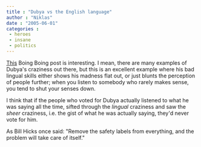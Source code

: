 ```yaml
---
title : "Dubya vs the English language"
author : "Niklas"
date : "2005-06-01"
categories : 
 - heroes
 - insane
 - politics
---
```


[This](http://www.boingboing.net/2005/05/31/bush_disassembles_en.html) Boing Boing post is interesting. I mean, there are many examples of Dubya's craziness out there, but this is an excellent example where his bad lingual skills either shows his madness flat out, or just blunts the perception of people further; when you listen to somebody who rarely makes sense, you tend to shut your senses down.

I think that if the people who voted for Dubya actually listened to what he was saying all the time, sifted through the _lingual_ craziness and saw the _sheer_ craziness, i.e. the gist of what he was actually saying, they'd never vote for him.

As Bill Hicks once said: "Remove the safety labels from everything, and the problem will take care of itself."
